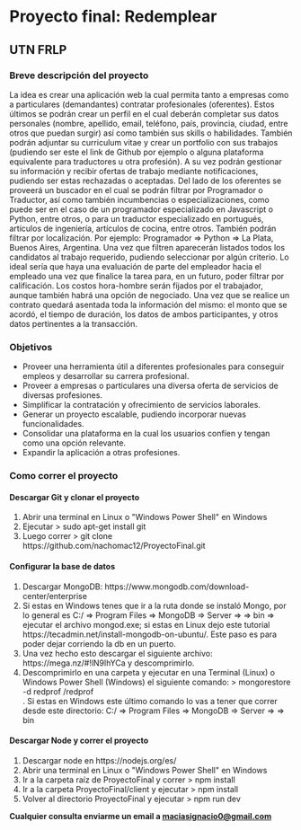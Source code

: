 <h1>Proyecto final: Redemplear</h1>
<h2>UTN FRLP</h2>

<h3>Breve descripción del proyecto</h3>
<p> 
  La idea es crear una aplicación web la cual permita tanto a empresas como a particulares (demandantes) contratar profesionales (oferentes). Estos últimos se podrán crear un perfil en el cual deberán completar sus datos personales (nombre, apellido, email, teléfono, país, provincia, ciudad, entre otros que puedan surgir) así como también sus skills o habilidades. También podrán adjuntar su curriculum vitae y crear un portfolio con sus trabajos (pudiendo ser este el link de Github por ejemplo o alguna plataforma equivalente para traductores u otra profesión). A su vez podrán gestionar su información y recibir ofertas de trabajo mediante notificaciones, pudiendo ser estas rechazadas o aceptadas.
Del lado de los oferentes se proveerá un buscador en el cual se podrán filtrar por Programador o Traductor, así como también incumbencias o especializaciones, como puede ser en el caso de un programador especializado en Javascript o Python, entre otros, o para un traductor especializado en portugués, artículos de ingeniería, artículos de cocina, entre otros. También podrán filtrar por localización. Por ejemplo: Programador => Python => La Plata, Buenos Aires, Argentina. Una vez que filtren aparecerán listados todos los candidatos al trabajo requerido, pudiendo seleccionar por algún criterio. Lo ideal sería que haya una evaluación de parte del empleador hacia el empleado una vez que finalice la tarea para, en un futuro, poder filtrar por calificación. 
Los costos hora-hombre serán fijados por el trabajador, aunque también habrá una opción de negociado.
Una vez que se realice un contrato quedará asentada toda la información del mismo: el monto que se acordó, el tiempo de duración, los datos de ambos participantes, y otros datos pertinentes a la transacción.
</p>
  
<h3>Objetivos</h3>
<ul>
  <li>Proveer una herramienta útil a diferentes profesionales para conseguir empleos y desarrollar su carrera profesional.</li>
  <li>Proveer a empresas o particulares una diversa oferta de servicios de diversas profesiones.</li>
  <li>Simplificar la contratación y ofrecimiento de servicios laborales.</li>
  <li>Generar un proyecto escalable, pudiendo incorporar nuevas funcionalidades.</li>
  <li>Consolidar una plataforma en la cual los usuarios confíen y tengan como una opción relevante.</li>
  <li>Expandir la aplicación a otras profesiones.</li>
</ul>

<h3>Como correr el proyecto</h3>

<h4>Descargar Git y clonar el proyecto</h4>
<ol> 
  <li>Abrir una terminal en Linux o "Windows Power Shell" en Windows</li>
  <li>Ejecutar > sudo apt-get install git</li>
  <li>Luego correr > git clone https://github.com/nachomac12/ProyectoFinal.git</li>
</ol>

<h4>Configurar la base de datos</h4>
  <ol>
    <li>Descargar MongoDB: https://www.mongodb.com/download-center/enterprise </li>
    <li>Si estas en Windows tenes que ir a la ruta donde se instaló Mongo, por lo general es C:/ => Program Files => MongoDB => Server => <Version de Mongo> => bin => ejecutar el archivo mongod.exe; si estas en Linux dejo este tutorial https://tecadmin.net/install-mongodb-on-ubuntu/. Este paso es para poder dejar corriendo la db en un puerto.</li>
    <li>Una vez hecho esto descargar el siguiente archivo: https://mega.nz/#!lN9lhYCa y descomprimirlo.</li>
    <li>Descomprimirlo en una carpeta y ejecutar en una Terminal (Linux) o Windows Power Shell (Windows) el siguiente comando: > mongorestore -d redprof <RUTA_ARCHIVO_DESCOMPRIMIDO>/redprof</li>. Si estas en Windows este último comando lo vas a tener que correr desde este directorio: C:/ => Program Files => MongoDB => Server => <Version de Mongo> => bin
  </ol>

<h4>Descargar Node y correr el proyecto</h4>
<ol>
  <li>Descargar node en https://nodejs.org/es/</li>
  <li>Abrir una terminal en Linux o "Windows Power Shell" en Windows</li>
  <li>Ir a la carpeta raíz de ProyectoFinal y correr > npm install</li>
  <li>Ir a la carpeta ProyectoFinal/client y ejecutar > npm install</li>
  <li>Volver al directorio ProyectoFinal y ejecutar > npm run dev</li>
</ol>
  
  <b>Cualquier consulta enviarme un email a maciasignacio0@gmail.com</b>
